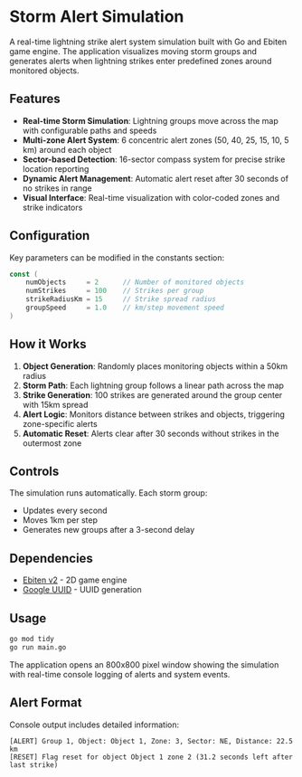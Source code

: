 # Storm Alert Simulation

A real-time lightning strike alert system simulation built with Go and Ebiten game engine. The application visualizes moving storm groups and generates alerts when lightning strikes enter predefined zones around monitored objects.

## Features

- **Real-time Storm Simulation**: Lightning groups move across the map with configurable paths and speeds
- **Multi-zone Alert System**: 6 concentric alert zones (50, 40, 25, 15, 10, 5 km) around each object
- **Sector-based Detection**: 16-sector compass system for precise strike location reporting
- **Dynamic Alert Management**: Automatic alert reset after 30 seconds of no strikes in range
- **Visual Interface**: Real-time visualization with color-coded zones and strike indicators

## Configuration

Key parameters can be modified in the constants section:

```go
const (
    numObjects     = 2      // Number of monitored objects
    numStrikes     = 100    // Strikes per group
    strikeRadiusKm = 15     // Strike spread radius
    groupSpeed     = 1.0    // km/step movement speed
)
```

## How it Works

1. **Object Generation**: Randomly places monitoring objects within a 50km radius
2. **Storm Path**: Each lightning group follows a linear path across the map
3. **Strike Generation**: 100 strikes are generated around the group center with 15km spread
4. **Alert Logic**: Monitors distance between strikes and objects, triggering zone-specific alerts
5. **Automatic Reset**: Alerts clear after 30 seconds without strikes in the outermost zone

## Controls

The simulation runs automatically. Each storm group:
- Updates every second
- Moves 1km per step
- Generates new groups after a 3-second delay

## Dependencies

- [Ebiten v2](https://github.com/hajimehoshi/ebiten) - 2D game engine
- [Google UUID](https://github.com/google/uuid) - UUID generation

## Usage

```bash
go mod tidy
go run main.go
```

The application opens an 800x800 pixel window showing the simulation with real-time console logging of alerts and system events.

## Alert Format

Console output includes detailed information:
```
[ALERT] Group 1, Object: Object 1, Zone: 3, Sector: NE, Distance: 22.5 km
[RESET] Flag reset for object Object 1 zone 2 (31.2 seconds left after last strike)
```